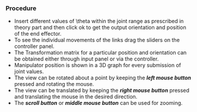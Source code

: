 ### Procedure
- Insert different values of \\theta  within the joint range as prescribed in theory part and then click ok to get the output orientation and position of the end effector.
- To see the individual movements of the links drag the sliders on the controller panel.
- The Transformation matrix for a particular position and orientation can be obtained either through input panel or via the controller.
- Manipulator position is shown in a 3D graph for every submission of joint values.
- The view can be rotated about a point by keeping the ***left mouse button*** pressed and rotating the mouse.
- The view can be translated by keeping the ***right mouse button*** pressed and translating the mouse in the desired direction.
- The ***scroll button*** or ***middle mouse button*** can be used for zooming.

<script id="MathJax-script" async src="https://cdn.jsdelivr.net/npm/mathjax@3/es5/tex-mml-chtml.js"></script>